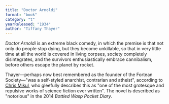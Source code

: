 ```yaml
---
title: "Doctor Arnoldi"
format: "book"
category: "t"
yearReleased: "1934"
author: "Tiffany Thayer"
---
```

_Doctor Arnoldi_ is an extreme black comedy, in which the premise is that not only do people stop dying, but they become unkillable, so that in very little time at all the world is covered in living corpses, society completely disintegrates, and the survivors enthusiastically embrace cannibalism, before others escape the planet by rocket.

Thayer—perhaps now best remembered as the founder of the Fortean Society—"was a self-styled anarchist, contrarian and atheist", according to [Chris Mikul](http://blackguard23.livejournal.com/119697.html), who gleefully describes this as "one of the most grotesque and repulsive works of science fiction ever written". The novel is described as "notorious" in the 2014 _Bottled Wasp Pocket Diary_.
